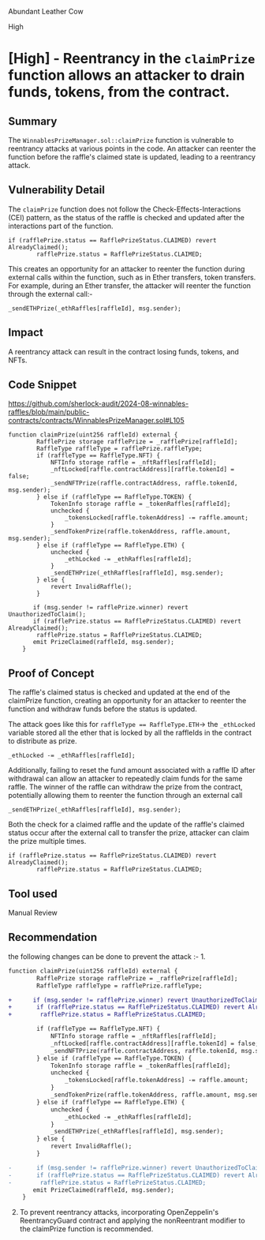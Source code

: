 Abundant Leather Cow

High

# [High] - Reentrancy in the `claimPrize` function allows an attacker to drain funds, tokens, from the contract.

## Summary
The `WinnablesPrizeManager.sol::claimPrize` function is vulnerable to reentrancy attacks at various points in the code. An attacker can reenter the function before the raffle's claimed state is updated, leading to a reentrancy attack.

## Vulnerability Detail
The `claimPrize` function does not follow the Check-Effects-Interactions (CEI) pattern, as the status of the raffle is checked and updated after the interactions part of the function.
```solidity
if (rafflePrize.status == RafflePrizeStatus.CLAIMED) revert AlreadyClaimed();
        rafflePrize.status = RafflePrizeStatus.CLAIMED;
```
This creates an opportunity for an attacker to reenter the function during external calls within the function, such as in Ether transfers, token  transfers.
For example, during an Ether transfer, the attacker will reenter the function through the external call:-
```solidity
_sendETHPrize(_ethRaffles[raffleId], msg.sender);
```

## Impact

A reentrancy attack can result in the contract losing funds, tokens, and NFTs.
## Code Snippet
https://github.com/sherlock-audit/2024-08-winnables-raffles/blob/main/public-contracts/contracts/WinnablesPrizeManager.sol#L105
```solidity
function claimPrize(uint256 raffleId) external {
        RafflePrize storage rafflePrize = _rafflePrize[raffleId];
        RaffleType raffleType = rafflePrize.raffleType;
        if (raffleType == RaffleType.NFT) {
            NFTInfo storage raffle = _nftRaffles[raffleId];
            _nftLocked[raffle.contractAddress][raffle.tokenId] = false;
            _sendNFTPrize(raffle.contractAddress, raffle.tokenId, msg.sender);
        } else if (raffleType == RaffleType.TOKEN) {
            TokenInfo storage raffle = _tokenRaffles[raffleId];
            unchecked {
                _tokensLocked[raffle.tokenAddress] -= raffle.amount;
            }
            _sendTokenPrize(raffle.tokenAddress, raffle.amount, msg.sender);
        } else if (raffleType == RaffleType.ETH) {
            unchecked {
                _ethLocked -= _ethRaffles[raffleId];
            }
            _sendETHPrize(_ethRaffles[raffleId], msg.sender);
        } else {
            revert InvalidRaffle();
        }

       if (msg.sender != rafflePrize.winner) revert UnauthorizedToClaim();
       if (rafflePrize.status == RafflePrizeStatus.CLAIMED) revert AlreadyClaimed();
        rafflePrize.status = RafflePrizeStatus.CLAIMED;
       emit PrizeClaimed(raffleId, msg.sender);
    }
```
## Proof of Concept

The raffle's claimed status is checked and updated at the end of the claimPrize function, creating an opportunity for an attacker to reenter the function and withdraw funds before the status is updated.

The attack goes like this for `raffleType == RaffleType.ETH`->
the `_ethLocked` variable stored all the ether that is locked by all the raffleIds in the contract to distribute as prize.
```solidity
_ethLocked -= _ethRaffles[raffleId];
```
Additionally, failing to reset the fund amount associated with a raffle ID after withdrawal can allow an attacker to repeatedly claim funds for the same raffle.
The winner of the raffle can withdraw the prize from the contract, potentially allowing them to reenter the function through an external call
```solidity
_sendETHPrize(_ethRaffles[raffleId], msg.sender);
```

Both the check for a claimed raffle and the update of the raffle's claimed status occur after the external call to transfer the prize, attacker can claim the prize multiple times.

```solidity
if (rafflePrize.status == RafflePrizeStatus.CLAIMED) revert AlreadyClaimed();
        rafflePrize.status = RafflePrizeStatus.CLAIMED;
```

## Tool used

Manual Review

## Recommendation
the following changes can be done to prevent the attack :-
1.
```diff
function claimPrize(uint256 raffleId) external {
        RafflePrize storage rafflePrize = _rafflePrize[raffleId];
        RaffleType raffleType = rafflePrize.raffleType;

+      if (msg.sender != rafflePrize.winner) revert UnauthorizedToClaim();
+       if (rafflePrize.status == RafflePrizeStatus.CLAIMED) revert AlreadyClaimed();
+        rafflePrize.status = RafflePrizeStatus.CLAIMED;

        if (raffleType == RaffleType.NFT) {
            NFTInfo storage raffle = _nftRaffles[raffleId];
            _nftLocked[raffle.contractAddress][raffle.tokenId] = false;
            _sendNFTPrize(raffle.contractAddress, raffle.tokenId, msg.sender);
        } else if (raffleType == RaffleType.TOKEN) {
            TokenInfo storage raffle = _tokenRaffles[raffleId];
            unchecked {
                _tokensLocked[raffle.tokenAddress] -= raffle.amount;
            }
            _sendTokenPrize(raffle.tokenAddress, raffle.amount, msg.sender);
        } else if (raffleType == RaffleType.ETH) {
            unchecked {
                _ethLocked -= _ethRaffles[raffleId];
            }
            _sendETHPrize(_ethRaffles[raffleId], msg.sender);
        } else {
            revert InvalidRaffle();
        }

-       if (msg.sender != rafflePrize.winner) revert UnauthorizedToClaim();
-       if (rafflePrize.status == RafflePrizeStatus.CLAIMED) revert AlreadyClaimed();
-        rafflePrize.status = RafflePrizeStatus.CLAIMED;
       emit PrizeClaimed(raffleId, msg.sender);
    }
```

2. To prevent reentrancy attacks, incorporating OpenZeppelin's ReentrancyGuard contract and applying the nonReentrant modifier to the claimPrize function is recommended.

